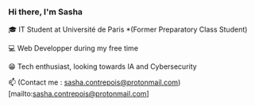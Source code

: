 ### Hi there, I'm Sasha

🎓 IT Student at Université de Paris *(Former Preparatory Class Student)

💻 Web Developper during my free time

😁 Tech enthusiast, looking towards IA and Cybersecurity

📫 (Contact me : sasha.contrepois@protonmail.com)[mailto:sasha.contrepois@protonmail.com]
